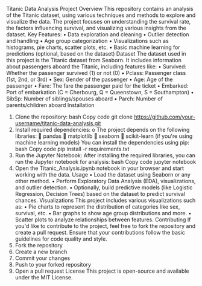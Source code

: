 Titanic Data Analysis
Project Overview
This repository contains an analysis of the Titanic dataset, using various techniques and methods to explore and visualize the data. The project focuses on understanding the survival rate, the factors influencing survival, and visualizing various insights from the dataset.
Key Features:
•	Data exploration and cleaning
•	Outlier detection and handling
•	Age group categorization
•	Visualizations such as histograms, pie charts, scatter plots, etc.
•	Basic machine learning for predictions (optional, based on the dataset)
Dataset
The dataset used in this project is the Titanic dataset from Seaborn. It includes information about passengers aboard the Titanic, including features like:
•	Survived: Whether the passenger survived (1) or not (0)
•	Pclass: Passenger class (1st, 2nd, or 3rd)
•	Sex: Gender of the passenger
•	Age: Age of the passenger
•	Fare: The fare the passenger paid for the ticket
•	Embarked: Port of embarkation (C = Cherbourg, Q = Queenstown, S = Southampton)
•	SibSp: Number of siblings/spouses aboard
•	Parch: Number of parents/children aboard
Installation
1.	Clone the repository:
bash
Copy code
git clone https://github.com/your-username/titanic-data-analysis.git
2.	Install required dependencies:
o	The project depends on the following libraries:
	pandas
	matplotlib
	seaborn
	scikit-learn (if you're using machine learning models)
You can install the dependencies using pip:
bash
Copy code
pip install -r requirements.txt
3.	Run the Jupyter Notebook: After installing the required libraries, you can run the Jupyter notebook for analysis:
bash
Copy code
jupyter notebook
4.	Open the Titanic_Analysis.ipynb notebook in your browser and start working with the data.
Usage
•	Load the dataset using Seaborn or any other method.
•	Perform Exploratory Data Analysis (EDA), visualizations, and outlier detection.
•	Optionally, build predictive models (like Logistic Regression, Decision Trees) based on the dataset to predict survival chances.
Visualizations
This project includes various visualizations such as:
•	Pie charts to represent the distribution of categories like sex, survival, etc.
•	Bar graphs to show age group distributions and more.
•	Scatter plots to analyze relationships between features.
Contributing
If you'd like to contribute to the project, feel free to fork the repository and create a pull request. Ensure that your contributions follow the basic guidelines for code quality and style.
1.	Fork the repository
2.	Create a new branch
3.	Commit your changes
4.	Push to your forked repository
5.	Open a pull request
License
This project is open-source and available under the MIT License.

